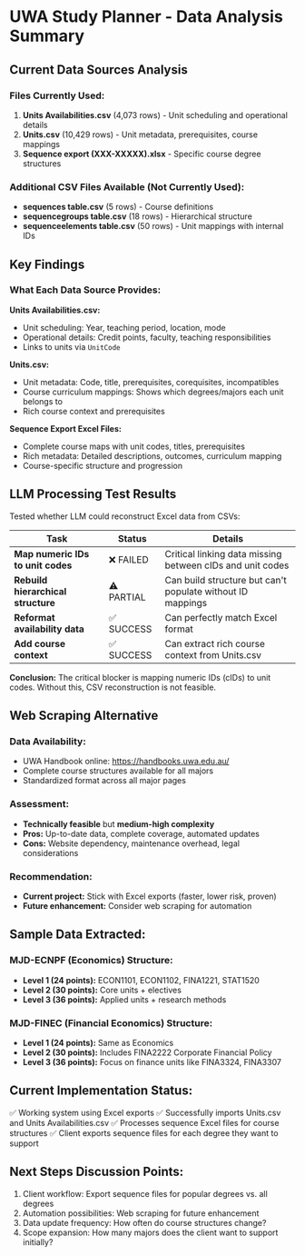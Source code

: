 # UWA Study Planner - Data Analysis Summary

## Current Data Sources Analysis

### Files Currently Used:
1. **Units Availabilities.csv** (4,073 rows) - Unit scheduling and operational details
2. **Units.csv** (10,429 rows) - Unit metadata, prerequisites, course mappings
3. **Sequence export (XXX-XXXXX).xlsx** - Specific course degree structures

### Additional CSV Files Available (Not Currently Used):
- **sequences table.csv** (5 rows) - Course definitions
- **sequencegroups table.csv** (18 rows) - Hierarchical structure
- **sequenceelements table.csv** (50 rows) - Unit mappings with internal IDs

## Key Findings

### What Each Data Source Provides:

**Units Availabilities.csv:**
- Unit scheduling: Year, teaching period, location, mode
- Operational details: Credit points, faculty, teaching responsibilities
- Links to units via `UnitCode`

**Units.csv:**
- Unit metadata: Code, title, prerequisites, corequisites, incompatibles
- Course curriculum mappings: Shows which degrees/majors each unit belongs to
- Rich course context and prerequisites

**Sequence Export Excel Files:**
- Complete course maps with unit codes, titles, prerequisites
- Rich metadata: Detailed descriptions, outcomes, curriculum mapping
- Course-specific structure and progression

## LLM Processing Test Results

Tested whether LLM could reconstruct Excel data from CSVs:

| Task | Status | Details |
|------|--------|---------|
| **Map numeric IDs to unit codes** | ❌ FAILED | Critical linking data missing between cIDs and unit codes |
| **Rebuild hierarchical structure** | ⚠️ PARTIAL | Can build structure but can't populate without ID mappings |
| **Reformat availability data** | ✅ SUCCESS | Can perfectly match Excel format |
| **Add course context** | ✅ SUCCESS | Can extract rich course context from Units.csv |

**Conclusion:** The critical blocker is mapping numeric IDs (cIDs) to unit codes. Without this, CSV reconstruction is not feasible.

## Web Scraping Alternative

### Data Availability:
- UWA Handbook online: https://handbooks.uwa.edu.au/
- Complete course structures available for all majors
- Standardized format across all major pages

### Assessment:
- **Technically feasible** but **medium-high complexity**
- **Pros:** Up-to-date data, complete coverage, automated updates
- **Cons:** Website dependency, maintenance overhead, legal considerations

### Recommendation:
- **Current project:** Stick with Excel exports (faster, lower risk, proven)
- **Future enhancement:** Consider web scraping for automation

## Sample Data Extracted:

### MJD-ECNPF (Economics) Structure:
- **Level 1 (24 points):** ECON1101, ECON1102, FINA1221, STAT1520
- **Level 2 (30 points):** Core units + electives
- **Level 3 (36 points):** Applied units + research methods

### MJD-FINEC (Financial Economics) Structure:
- **Level 1 (24 points):** Same as Economics
- **Level 2 (30 points):** Includes FINA2222 Corporate Financial Policy
- **Level 3 (36 points):** Focus on finance units like FINA3324, FINA3307

## Current Implementation Status:
✅ Working system using Excel exports
✅ Successfully imports Units.csv and Units Availabilities.csv
✅ Processes sequence Excel files for course structures
✅ Client exports sequence files for each degree they want to support

## Next Steps Discussion Points:
1. Client workflow: Export sequence files for popular degrees vs. all degrees
2. Automation possibilities: Web scraping for future enhancement
3. Data update frequency: How often do course structures change?
4. Scope expansion: How many majors does the client want to support initially?